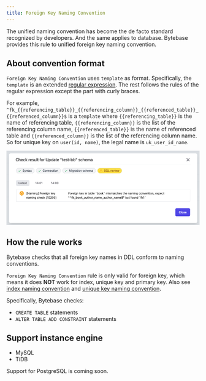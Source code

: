 ```yaml
---
title: Foreign Key Naming Convention
---
```


The unified naming convention has become the de facto standard recognized by developers. And the same applies to database. Bytebase provides this rule to unified foreign key naming convention.

## About convention format

`Foreign Key Naming Convention` uses `template` as format. Specifically, the `template` is an extended [regular expression](https://en.wikipedia.org/wiki/Regular_expression). The rest follows the rules of the regular expression except the part with curly braces.

For example, `^fk_{{referencing_table}}_{{referencing_column}}_{{referenced_table}}_{{referenced_column}}$` is a `template` where `{{referencing_table}}` is the name of referencing table, `{{referencing_column}}` is the list of the referencing column name, `{{referenced_table}}` is the name of referenced table and `{{referenced_column}}` is the list of the referencing column name. So for unique key on `user(id, name)`, the legal name is `uk_user_id_name`.

![schema-review-naming-index-fk](/static/docs-assets/schema-review-naming-index-fk.png)

## How the rule works

Bytebase checks that all foreign key names in DDL conform to naming conventions.

<hint-block type="info">

`Foreign Key Naming Convention` rule is only valid for foreign key, which means it does **NOT** work for index, unique key and primary key.
Also see [index naming convention](/docs/features/schema-review/naming-index-idx) and [unique key naming convention](/docs/features/schema-review/naming-index-uk).

</hint-block>


Specifically, Bytebase checks:
- `CREATE TABLE` statements
- `ALTER TABLE ADD CONSTRAINT` statements

## Support instance engine

- MySQL
- TiDB

Support for PostgreSQL is coming soon.